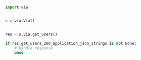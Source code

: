<!-- Start SDK Example Usage -->


```python
import via


s = via.Via()


res = s.via.get_users()

if res.get_users_200_application_json_strings is not None:
    # handle response
    pass
```
<!-- End SDK Example Usage -->